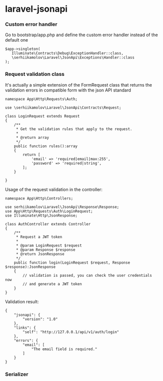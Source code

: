 # laravel-jsonapi

### Custom error handler

Go to bootstrap/app.php and define the custom error handler 
instead of the default one
  
    $app->singleton(
       Illuminate\Contracts\Debug\ExceptionHandler::class,
       \serhiikamolov\Laravel\JsonApi\Exceptions\Handler::class
    );
     
     
### Request validation class
It's actually a simple extension of the FormRequest class that returns the validation errors in compatible form with the json API standard

    namespace App\Http\Requests\Auth;
    
    use \serhiikamolov\Laravel\JsonApi\Contracts\Request;

    class LoginRequest extends Request
    {
        /**
         * Get the validation rules that apply to the request.
         *
         * @return array
         */
        public function rules():array
        {
            return [
                'email' => 'required|email|max:255',
                'password' => 'required|string',
            ];
        }
    
    }

Usage of the request validation in the controller:

    namespace App\Http\Controllers;
    
    use serhiikamolov\Laravel\JsonApi\Response\Response;
    use App\Http\Requests\Auth\LoginRequest;
    use Illuminate\Http\JsonResponse;
    
    class AuthController extends Controller
    {
        /**
         * Request a JWT token
         *
         * @param LoginRequest $request
         * @param Response $response
         * @return JsonResponse
         */
        public function login(LoginRequest $request, Response  $response):JsonResponse
        {
            // validation is passed, you can check the user credentials now
            // and generate a JWT token 
        }      
    }
        
Validation result:

    {
        "jsonapi": {
            "version": "1.0"
        },
        "links": {
            "self": "http://127.0.0.1/api/v1/auth/login"
        },
        "errors": {
            "email": [
                "The email field is required."
            ]
        }
    }

### Serializer

